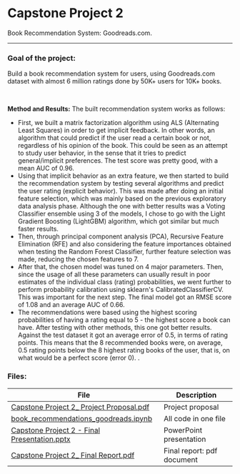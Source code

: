 # Capstone Project 2
Book Recommendation System: Goodreads.com.

---
### Goal of the project:
Build a book recommendation system for users, using Goodreads.com dataset with almost 6 million ratings done by 50K+ users for 10K+ books.

<br>

**Method and Results:** 
The built recommendation system works as follows:
 - First, we built a matrix factorization algorithm using ALS (Alternating Least Squares) in order to get implicit feedback. In other words, an algorithm that could predict if the user read a certain book or not, regardless of his opinion of the book. This could be seen as an attempt to study user behavior, in the sense that it tries to predict general/implicit preferences. The test score was pretty good, with a mean AUC of 0.96.
 - Using that implicit behavior as an extra feature, we then started to build the recommendation system by testing several algorithms and predict the user rating (explicit behavior). This was made after doing an initial feature selection, which was mainly based on the previous exploratory data analysis phase. Although the one with better results was a Voting Classifier ensemble using 3 of the models, I chose to go with the Light Gradient Boosting (LightGBM) algorithm, which got similar but much faster results.
 - Then, through principal component analysis (PCA), Recursive Feature Elimination (RFE) and also considering the feature importances obtained when testing the Random Forest Classifier, further feature selection was made, reducing the chosen features to 7.
 - After that, the chosen model was tuned on 4 major parameters. Then, since the usage of all these parameters can usually result in poor estimates of the individual class (rating) probabilities, we went further to perform probability calibration using sklearn's CalibratedClassifierCV. This was important for the next step. The final model got an RMSE score of 1.08 and an average AUC of 0.66.
 - The recommendations were based using the highest scoring probabilities of having a rating equal to 5 - the highest score a book can have. After testing with other methods, this one got better results. Against the test dataset it got an average error of 0.5, in terms of rating points. This means that the 8 recommended books were, on average, 0.5 rating points below the 8 highest rating books of the user, that is, on what would be a perfect score (error 0).
.

### Files:

| File                                                         |    Description                                   |
| ------------------------------------------------------------ | ----------------------------------------------   |
| [Capstone Project 2_ Project Proposal.pdf](https://github.com/MigBap/Springboard-Capstone-Project-II/blob/master/Capstone%20Project%202_%20Project%20Proposal.pdf)                                         |       Project proposal                           |
| [book_recommendations_goodreads.ipynb](https://github.com/MigBap/Springboard-Capstone-Project-II/blob/master/book_recommendations_goodreads.ipynb)                              |       All code in one file                       |
| [Capstone Project 2 - Final Presentation.pptx](https://github.com/MigBap/Springboard-Capstone-Project-II/blob/master/Capstone%20Project%202%20-%20Final%20Presentation.pptx)                                      |       PowerPoint presentation                    |
| [Capstone Project 2_ Final Report.pdf](https://github.com/MigBap/Springboard-Capstone-Project-II/blob/master/Capstone%20Project%202_%20Final%20Report.pdf)                          |       Final report: pdf document                
